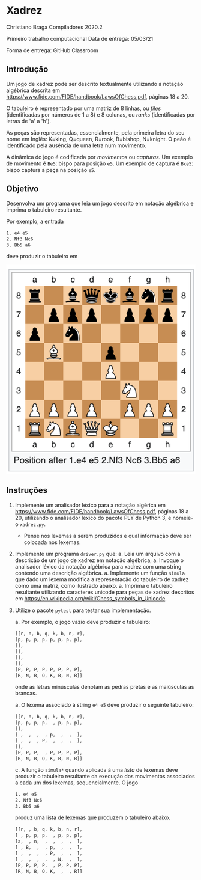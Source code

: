 # Xadrez

Christiano Braga
Compiladores 2020.2

Primeiro trabalho computacional
Data de entrega: 05/03/21

Forma de entrega: GitHub Classroom

## Introdução 

Um jogo de xadrez pode ser descrito textualmente utilizando a notação
algébrica descrita em
https://www.fide.com/FIDE/handbook/LawsOfChess.pdf, páginas 18 a 20.

O tabuleiro é representado por uma matriz de 8 linhas, ou _files_ (identificadas
por números de 1 a 8) e 8 colunas, ou _ranks_ (identificadas por letras de 'a' a
'h').

As peças são representadas, essencialmente, pela primeira letra do seu
nome em Inglês:  K=king, Q=queen, R=rook, B=bishop, N=knight. O peão
é identificado pela ausência de uma letra num movimento.

A dinâmica do jogo é codificada por *movimentos* ou *capturas*. Um
exemplo de movimento é `Be5`: bispo para posição `e5`. Um exemplo de
captura é `Bxe5`: bispo captura a peça na posição `e5`. 

## Objetivo

Desenvolva um programa que leia um jogo descrito em notação
algébrica e imprima o tabuleiro resultante.

Por exemplo, a entrada

```
1. e4 e5 
2. Nf3 Nc6 
3. Bb5 a6
```

deve produzir o tabuleiro em

![Exemplo de notação algébrica](board.png "Tabuleiro")

## Instruções

1. Implemente um analisador léxico para a notação algérica em
   https://www.fide.com/FIDE/handbook/LawsOfChess.pdf, páginas 18 a
   20, utilizando o analisador léxico do pacote PLY de Python 3, e
   nomeie-o `xadrez.py`.
   - Pense nos lexemas a serem produzidos e qual informação deve ser
     colocada nos lexemas.
   
1. Implemente um programa `driver.py` que:
   a. Leia um arquivo com a descrição de um jogo de xadrez em notação
	  algébrica;
   a. Invoque o analisador léxico da notação algébrica para xadrez com
	  uma string contendo uma descrição algébrica.
   a. Implemente um função `simula` que dado um lexema modifica a
	  representação do tabuleiro de xadrez como uma matriz, como
	  ilustrado abaixo.
   a. Imprima o tabuleiro resultante utilizando caracteres unicode
      para peças de xadrez descritos em
      https://en.wikipedia.org/wiki/Chess_symbols_in_Unicode.
	  
1. Utilize o pacote `pytest` para testar sua implementação. 

   a. Por exemplo, o jogo vazio deve produzir o tabuleiro:
      ```
	  [[r, n, b, q, k, b, n, r],
	  [p, p, p, p, p, p, p, p],
	  [],
	  [],
	  [],
	  [],
	  [P, P, P, P, P, P, P, P],
	  [R, N, B, Q, K, B, N, R]]
	  ```
   onde as letras minúsculas denotam as pedras pretas e as maiúsculas
   as brancas. 
   
   a. O lexema associado à string `e4 e5` deve produzir o seguinte tabuleiro:
      ```
	  [[r, n, b, q, k, b, n, r],  
	  [p, p, p, p,  , p, p, p],  
	  [],  
	  [ ,  ,  ,  , p,  ,  ,  ],  
	  [ ,  ,  , P,  ,  ,  ,  ],  
	  [],  
	  [P, P, P,  , P, P, P, P],  
	  [R, N, B, Q, K, B, N, R]]  
	  ```
	  
   c. A função `simula*` quando aplicada à uma _lista_ de lexemas deve
      produzir o tabuleiro resultante da execução dos movimentos
      associados a cada um dos lexemas, sequencialmente.
      O jogo
      ```
	  1. e4 e5 
	  2. Nf3 Nc6 
	  3. Bb5 a6
	  ```
	  produz uma lista de lexemas que produzem o tabuleiro abaixo.
	  ```
	  [[r, , b, q, k, b, n, r],
	  [ , p, p, p,  , p, p, p],
	  [a,  , n,  ,  ,  ,  ,  ],
	  [ , B,  ,  , p,  ,  ,  ],
	  [ ,  ,  ,  , P,  ,  ,  ],
	  [ ,  ,  ,  ,  , N,  ,  ],
	  [P, P, P, P,  , P, P, P],
	  [R, N, B, Q, K,  ,  , R]]
	  ```


